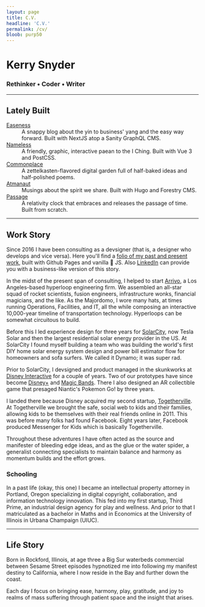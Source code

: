 ```yaml
---
layout: page
title: C.V.
headline: 'C.V.'
permalink: /cv/
bloob: purp50
---
```


# Kerry Snyder

### Rethinker • Coder • Writer

---

## Lately Built

<dl>
  <dt><a href="https://easeness.biz">Easeness</a></dt>
  <dd>A snappy blog about the yin to business' yang and the easy way forward. Built with NextJS atop a Sanity GraphQL CMS.</dd>
  <dt><a href="https://nameless.quest">Nameless</a></dt>
  <dd>A friendly, graphic, interactive paean to the I Ching. Built with Vue 3 and PostCSS.</dd>
  <dt><a href="https://kerrbear.wtf">Commonplace</a></dt>
  <dd>A zettelkasten-flavored digital garden full of half-baked ideas and half-polished poems.</dd>
  <dt><a href="https://atmanaut.me">Atmanaut</a></dt>
  <dd>Musings about the spirit we share. Built with Hugo and Forestry CMS.</dd>
  <dt><a href="https://passage.atmanautica.com">Passage</a></dt>
  <dd>A relativity clock that embraces and releases the passage of time. Built from scratch.</dd>
</dl>

---

## Work Story

Since 2016 I have been consulting as a devsigner (that is, a designer who develops and vice versa). Here you'll find a [folio of my past and present work](/folio), built with Github Pages and vanilla 🍦 JS. Also [LinkedIn](https://linkedin.com/in/kerrysnyder) can provide you with a business-like version of this story.

In the midst of the present span of consulting, I helped to start [Arrivo](https://www.arrivo-loop.com), a Los Angeles-based hyperloop engineering firm. We assembled an all-star squad of rocket scientists, fusion engineers, infrastructure wonks, financial magicians, and the like. As the Majordomo, I wore many hats, at times running Operations, Facilities, and IT, all the while composing an interactive 10,000-year timeline of transportation technology. Hyperloops can be somewhat circuitous to build.

Before this I led experience design for three years for [SolarCity](https://www.tesla.com/solarpanels?energy_redirect=true), now Tesla Solar and then the largest residential solar energy provider in the US. At SolarCity I found myself building a team who was building the world's first DIY home solar energy system design and power bill estimator flow for homeowners and sofa surfers. We called it Dynamo; it was super rad.

Prior to SolarCity, I devsigned and product managed in the skunkworks at [Disney Interactive](https://disney.com) for a couple of years. Two of our prototypes have since become [Disney+](https://www.disneyplus.com/) and [Magic Bands](https://www.shopdisney.com/parks/shop-by-category/accessories/magicband/). There I also designed an AR collectible game that presaged Niantic's Pokemon Go! by three years.

I landed there because Disney acquired my second startup, [Togetherville](https://www.wired.com/2010/05/togetherville-a-digital-training-ground-for-young-geeks/). At Togetherville we brought the safe, social web to kids and their families, allowing kids to be themselves with their real friends online in 2011. This was before many folks had found Facebook. Eight years later, Facebook produced Messenger for Kids which is basically Togetherville.

Throughout these adventures I have often acted as the source and manifester of bleeding edge ideas, and as the glue or the water spider, a generalist connecting specialists to maintain balance and harmony as momentum builds and the effort grows.

### Schooling

In a past life (okay, this one) I became an intellectual property attorney in Portland, Oregon specializing in digital copyright, collaboration, and information technology innovation. This fed into my first startup, Third Prime, an industrial design agency for play and wellness. And prior to that I matriculated as a bachelor in Maths and in Economics at the University of Illinois in Urbana Champaign (UIUC).

---

## Life Story

Born in Rockford, Illinois, at age three a Big Sur waterbeds commercial between Sesame Street episodes hypnotized me into following my manifest destiny to California, where I now reside in the Bay and further down the coast.

Each day I focus on bringing ease, harmony, play, gratitude, and joy to realms of mass suffering through patient space and the insight that arises.
